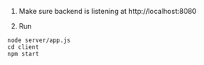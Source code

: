 1. Make sure backend is listening at http://localhost:8080

2. Run

```
node server/app.js
cd client
npm start
```
